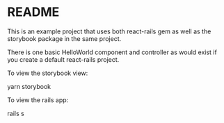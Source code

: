 # README

This is an example project that uses both react-rails gem as well as the storybook package in the same project.

There is one basic HelloWorld component and controller as would exist if you create a default react-rails project.

To view the storybook view:

yarn storybook

To view the rails app:

rails s

